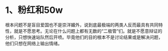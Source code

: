 # 1、粉红和50w



根本问题不是盲目爱国也不是崇洋媚外，说到底最极端的两类人反而最具有共同特性，就是不愿思考。无论在什么问题上都有无数的“二极管”们。就是不愿意辩证的分析，只想快速站队然后开喷。毕竟他们的目的根本不是讨论结果或是解决问题，他们只想在网络上输出情绪。